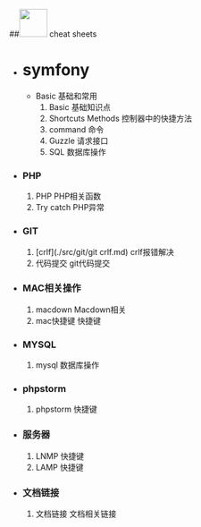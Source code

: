 <style>
	a{
    text-decoration: none;
    }
</style>
##<img src="https://github.githubassets.com/images/icons/emoji/unicode/1f418.png" style="width:50px"> cheat sheets

- # symfony
	

	*  Basic 基础和常用
		1. [Basic](./src/symfony/symfony.md) 基础知识点
		2. [Shortcuts Methods](./src/symfony/controller.md) 控制器中的快捷方法
		2. [command](./src/symfony/command.md) 命令
		3. [Guzzle](./src/symfony/symfony.md) 请求接口
		4. [SQL](./src/symfony/SQL.md) 数据库操作

- ### PHP

	1. [PHP](./src/PHP/PHP.md) PHP相关函数
	2. [Try catch](./src/PHP/try_catch.md) PHP异常

- ### GIT

	1. [crlf](./src/git/git crlf.md) crlf报错解决
	2. [代码提交](./src/git/git_base.md) git代码提交

- ### MAC相关操作

	1. [macdown](./src/Markdown-Syntax-CN-master/syntax.md) Macdown相关
	2. [mac快捷键](./src/mac/mac_instruct.md) 快捷键

- ### MYSQL

	1. [mysql](./src/mysql/mysql.md) 数据库操作

- ### phpstorm

	1. [phpstorm](./src/phpstrom/phpstorm.md) 快捷键

- ### 服务器

	1. [LNMP](./src/service/mac_install_apache_php.md) 快捷键
	2. [LAMP](./src/service/mac_install_nginx_php.md) 快捷键

- ### 文档链接
	1. [文档链接](./src/studyUrl.md) 文档相关链接












